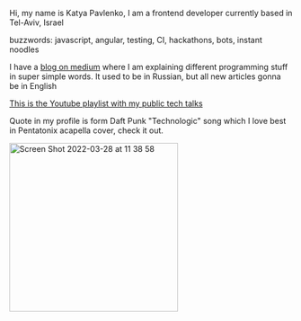 Hi, my name is Katya Pavlenko, I am a frontend developer currently based in Tel-Aviv, Israel

buzzwords: javascript, angular, testing, CI, hackathons, bots, instant noodles

I have a [blog on medium](https://medium.com/@cakeinpanic) where I am explaining different programming stuff in super simple words. It used to be in Russian, but all new articles gonna be in English

[This is the Youtube playlist with my public tech talks](https://www.youtube.com/watch?v=RqqqrOkkNE0&list=PL7RFhPC8dTOoxDIg9q1Y3mMQlY3FaniSZ&index=1)

Quote in my profile is form Daft Punk "Technologic" song which I love best in Pentatonix acapella cover, check it out.

[<img width="300" alt="Screen Shot 2022-03-28 at 11 38 58" src="https://user-images.githubusercontent.com/588916/160359988-d0cbf37c-a18a-4f76-85c4-15870884141c.png">](https://www.youtube.com/watch?v=3MteSlpxCpo)
